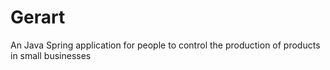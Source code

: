 # Gerart
An Java Spring application for people to control the production of products in small businesses
